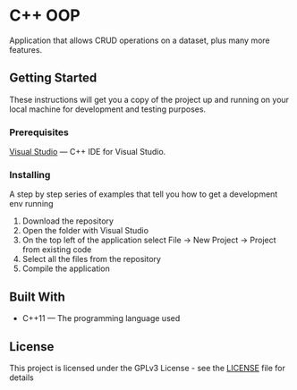 # C++ OOP

Application that allows CRUD operations on a dataset, plus many more features.

## Getting Started

These instructions will get you a copy of the project up and running on your local machine for development and testing purposes.

### Prerequisites

[Visual Studio](https://visualstudio.microsoft.com/vs/features/cplusplus/) — C++ IDE for Visual Studio.

### Installing

A step by step series of examples that tell you how to get a development env running

1. Download the repository
2. Open the folder with Visual Studio
3. On the top left of the application select File -> New Project -> Project from existing code 
4. Select all the files from the repository
5. Compile the application

## Built With

* C++11 — The programming language used

## License

This project is licensed under the GPLv3 License - see the [LICENSE](LICENSE) file for details
